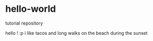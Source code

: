 # hello-world
tutorial repository

hello ! :p i like tacos and long walks on the beach during the sunset
